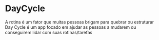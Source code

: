 # DayCycle
A rotina é um fator que muitas pessoas brigam para quebrar ou estruturar Day Cycle é um app focado em ajudar as pessoas a mudarem ou conseguirem lidar com suas rotinas/tarefas
